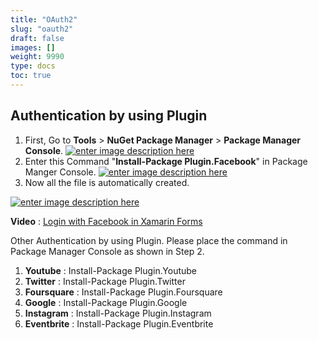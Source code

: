 ```yaml
---
title: "OAuth2"
slug: "oauth2"
draft: false
images: []
weight: 9990
type: docs
toc: true
---
```


## Authentication by using Plugin
1. First, Go to **Tools** > **NuGet Package Manager** > **Package Manager Console**.
[![enter image description here][1]][1]
2. Enter this Command "**Install-Package Plugin.Facebook**" in Package Manger Console.
[![enter image description here][2]][2]
3. Now all the file is automatically created.

[![enter image description here][3]][3]

**Video** : [Login with Facebook in Xamarin Forms][4]

Other Authentication by using Plugin.
Please place the command in Package Manager Console as shown in Step 2.

 1. **Youtube** : Install-Package Plugin.Youtube
 2. **Twitter** : Install-Package Plugin.Twitter
 3. **Foursquare** : Install-Package Plugin.Foursquare
 4. **Google** : Install-Package Plugin.Google
 5. **Instagram** : Install-Package Plugin.Instagram
 6. **Eventbrite** : Install-Package Plugin.Eventbrite


  [1]: https://i.stack.imgur.com/YNgi3.png
  [2]: https://i.stack.imgur.com/x22kM.png
  [3]: https://i.stack.imgur.com/4bv0G.png
  [4]: https://www.youtube.com/watch?v=xGW9Q4atJNc

